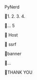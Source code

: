 
PyNerd



1. 2. 3. 4.



...
5


Host





ssrf















banner



...







THANK YOU

